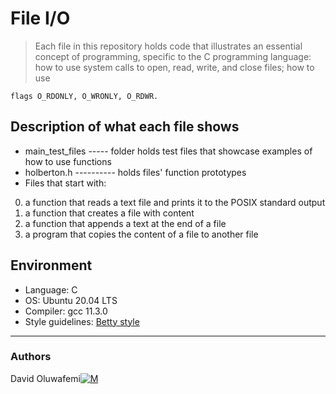 # File I/O

> Each file in this repository holds code that illustrates an essential concept
> of programming,
> specific to the C programming language:
> how to use system calls to open, read, write, and close files; how to use

    flags O_RDONLY, O_WRONLY, O_RDWR.

## Description of what each file shows

-   main_test_files ----- folder holds test files that showcase examples of how
    to use functions
-   holberton.h ---------- holds files' function prototypes
-   Files that start with:

0. a function that reads a text file and prints it to the POSIX standard output
1. a function that creates a file with content
2. a function that appends a text at the end of a file
3. a program that copies the content of a file to another file

## Environment

-   Language: C
-   OS: Ubuntu 20.04 LTS
-   Compiler: gcc 11.3.0
-   Style guidelines: [Betty style](https://github.com/holbertonschool/Betty/wiki)

---

### Authors

David Oluwafemi[![M](https://upload.wikimedia.org/wikipedia/fr/thumb/c/c8/Twitter_Bird.svg/30px-Twitter_Bird.svg.png)](https://twitter.com/oluw4femi)
